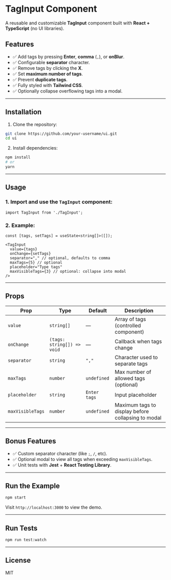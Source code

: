 # TagInput Component

A reusable and customizable **TagInput** component built with **React + TypeScript** (no UI libraries).

## Features

- ✅ Add tags by pressing **Enter**, **comma** (`,`), or **onBlur**.
- ✅ Configurable **separator** character.
- ✅ Remove tags by clicking the **X**.
- ✅ Set **maximum number of tags**.
- ✅ Prevent **duplicate tags**. 
- ✅ Fully styled with **Tailwind CSS**.
- ✅ Optionally collapse overflowing tags into a modal.

---

## Installation

1. Clone the repository:

```bash
git clone https://github.com/your-username/ui.git
cd ui
```

2. Install dependencies:

```bash
npm install
# or
yarn
```

---

## Usage

### 1. Import and use the `TagInput` component:

```tsx
import TagInput from './TagInput';
```

### 2. Example:

```tsx
const [tags, setTags] = useState<string[]>([]);

<TagInput
  value={tags}
  onChange={setTags}
  separator="," // optional, defaults to comma
  maxTags={5} // optional
  placeholder="Type tags"
  maxVisibleTags={3} // optional: collapse into modal
/>
```

---

## Props

| Prop             | Type                          | Default     | Description                                        |
|------------------|-------------------------------|-------------|----------------------------------------------------|
| `value`          | `string[]`                    | —           | Array of tags (controlled component)               |
| `onChange`       | `(tags: string[]) => void`    | —           | Callback when tags change                          |
| `separator`      | `string`                      | `","`       | Character used to separate tags                    |
| `maxTags`        | `number`                      | `undefined` | Max number of allowed tags (optional)              |
| `placeholder`    | `string`                      | `Enter tags`| Input placeholder                                  |
| `maxVisibleTags` | `number`                      | `undefined` | Maximum tags to display before collapsing to modal |

---

## Bonus Features
- ✅ Custom separator character (like `;`, `/`, etc).
- ✅ Optional modal to view all tags when exceeding `maxVisibleTags`.
- ✅ Unit tests with **Jest** + **React Testing Library**.

---

## Run the Example

```bash
npm start
```

Visit `http://localhost:3000` to view the demo.

---

## Run Tests

```bash
npm run test:watch
```

---

## License

MIT
